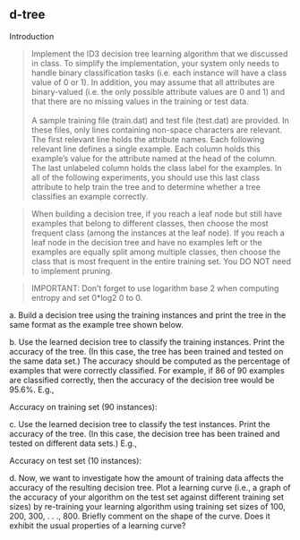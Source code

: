 ## d-tree

Introduction
>Implement the ID3 decision tree learning algorithm that we discussed in class. To simplify the implementation, your system only needs to handle binary classification tasks (i.e. each instance will have a class value of 0 or 1). In addition, you may assume that all attributes are binary-valued (i.e. the only possible attribute values are 0 and 1) and that there are no missing values in the training or test data.
<br/><br/>
A sample training file (train.dat) and test file (test.dat) are provided. In these files, only lines containing non-space characters are relevant. The first relevant line holds the attribute names. Each following relevant line defines a single example. Each column holds this example’s value for the attribute named at the head of the column. The last unlabeled column holds the class label for the examples. In all of the following experiments, you should use this last class attribute to help train the tree and to determine whether a tree classifies an example correctly.

>When building a decision tree, if you reach a leaf node but still have examples that belong to different classes, then choose the most frequent class (among the instances at the leaf node). If you reach a leaf node in the decision tree and have no examples left or the examples are equally split among multiple classes, then choose the class that is most frequent in the entire training set. You DO NOT need to implement pruning.

>IMPORTANT: Don’t forget to use logarithm base 2 when computing entropy and set 0*log2 0 to 0.

a.	Build a decision tree using the training instances and print the tree in the same format as the example tree shown below.

b.	Use the learned decision tree to classify the training instances. Print the accuracy of the tree. (In this case, the tree has been trained and tested on the same data set.) The accuracy should be computed as the percentage of examples that were correctly classified. For example, if 86 of 90 examples are classified correctly, then the accuracy of the decision tree would be 95.6%. E.g.,

Accuracy on training set (90 instances):


c.	Use the learned decision tree to classify the test instances. Print the accuracy of the tree. (In this case, the decision tree has been trained and tested on different data sets.) E.g.,

Accuracy on test set (10 instances):


d.	Now, we want to investigate how the amount of training data affects the accuracy of the resulting decision tree. Plot a learning curve (i.e., a graph of the accuracy of your algorithm on the test set against different training set sizes) by re-training your learning algorithm using training set sizes of 100, 200, 300, . . ., 800. Briefly comment on the shape of the curve. Does it exhibit the usual properties of a learning curve?

